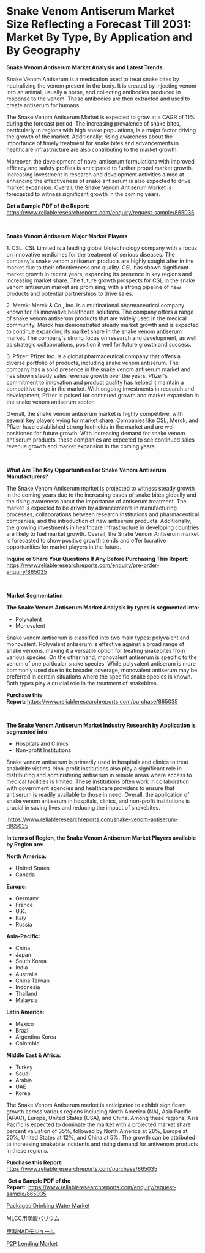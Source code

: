 <p><h1>Snake Venom Antiserum Market Size Reflecting a Forecast Till 2031: Market By Type, By Application and By Geography</h1></p><p><strong>Snake Venom Antiserum Market Analysis and Latest Trends</strong></p>
<p><p>Snake Venom Antiserum is a medication used to treat snake bites by neutralizing the venom present in the body. It is created by injecting venom into an animal, usually a horse, and collecting antibodies produced in response to the venom. These antibodies are then extracted and used to create antiserum for humans.</p><p>The Snake Venom Antiserum Market is expected to grow at a CAGR of 11% during the forecast period. The increasing prevalence of snake bites, particularly in regions with high snake populations, is a major factor driving the growth of the market. Additionally, rising awareness about the importance of timely treatment for snake bites and advancements in healthcare infrastructure are also contributing to the market growth.</p><p>Moreover, the development of novel antiserum formulations with improved efficacy and safety profiles is anticipated to further propel market growth. Increasing investment in research and development activities aimed at enhancing the effectiveness of snake antiserum is also expected to drive market expansion. Overall, the Snake Venom Antiserum Market is forecasted to witness significant growth in the coming years.</p></p>
<p><strong>Get a Sample PDF of the Report:&nbsp;</strong> <a href="https://www.reliableresearchreports.com/enquiry/request-sample/865035">https://www.reliableresearchreports.com/enquiry/request-sample/865035</a></p>
<p>&nbsp;</p>
<p><strong>Snake Venom Antiserum Major Market Players</strong></p>
<p><p>1. CSL: CSL Limited is a leading global biotechnology company with a focus on innovative medicines for the treatment of serious diseases. The company's snake venom antiserum products are highly sought after in the market due to their effectiveness and quality. CSL has shown significant market growth in recent years, expanding its presence in key regions and increasing market share. The future growth prospects for CSL in the snake venom antiserum market are promising, with a strong pipeline of new products and potential partnerships to drive sales.</p><p>2. Merck: Merck & Co., Inc. is a multinational pharmaceutical company known for its innovative healthcare solutions. The company offers a range of snake venom antiserum products that are widely used in the medical community. Merck has demonstrated steady market growth and is expected to continue expanding its market share in the snake venom antiserum market. The company's strong focus on research and development, as well as strategic collaborations, position it well for future growth and success.</p><p>3. Pfizer: Pfizer Inc. is a global pharmaceutical company that offers a diverse portfolio of products, including snake venom antiserum. The company has a solid presence in the snake venom antiserum market and has shown steady sales revenue growth over the years. Pfizer's commitment to innovation and product quality has helped it maintain a competitive edge in the market. With ongoing investments in research and development, Pfizer is poised for continued growth and market expansion in the snake venom antiserum sector.</p><p>Overall, the snake venom antiserum market is highly competitive, with several key players vying for market share. Companies like CSL, Merck, and Pfizer have established strong footholds in the market and are well-positioned for future growth. With increasing demand for snake venom antiserum products, these companies are expected to see continued sales revenue growth and market expansion in the coming years.</p></p>
<p>&nbsp;</p>
<p><strong>What Are The Key Opportunities For Snake Venom Antiserum Manufacturers?</strong></p>
<p><p>The Snake Venom Antiserum market is projected to witness steady growth in the coming years due to the increasing cases of snake bites globally and the rising awareness about the importance of antiserum treatment. The market is expected to be driven by advancements in manufacturing processes, collaborations between research institutions and pharmaceutical companies, and the introduction of new antiserum products. Additionally, the growing investments in healthcare infrastructure in developing countries are likely to fuel market growth. Overall, the Snake Venom Antiserum market is forecasted to show positive growth trends and offer lucrative opportunities for market players in the future.</p></p>
<p><strong>Inquire or Share Your Questions If Any Before Purchasing This Report:</strong> <a href="https://www.reliableresearchreports.com/enquiry/pre-order-enquiry/865035">https://www.reliableresearchreports.com/enquiry/pre-order-enquiry/865035</a></p>
<p>&nbsp;</p>
<p><strong>Market Segmentation</strong></p>
<p><strong>The Snake Venom Antiserum Market Analysis by types is segmented into:</strong></p>
<p><ul><li>Polyvalent</li><li>Monovalent</li></ul></p>
<p><p>Snake venom antiserum is classified into two main types: polyvalent and monovalent. Polyvalent antiserum is effective against a broad range of snake venoms, making it a versatile option for treating snakebites from various species. On the other hand, monovalent antiserum is specific to the venom of one particular snake species. While polyvalent antiserum is more commonly used due to its broader coverage, monovalent antiserum may be preferred in certain situations where the specific snake species is known. Both types play a crucial role in the treatment of snakebites.</p></p>
<p><strong>Purchase this Report:&nbsp;</strong><a href="https://www.reliableresearchreports.com/purchase/865035">https://www.reliableresearchreports.com/purchase/865035</a></p>
<p>&nbsp;</p>
<p><strong>The Snake Venom Antiserum Market Industry Research by Application is segmented into:</strong></p>
<p><ul><li>Hospitals and Clinics</li><li>Non-profit Institutions</li></ul></p>
<p><p>Snake venom antiserum is primarily used in hospitals and clinics to treat snakebite victims. Non-profit institutions also play a significant role in distributing and administering antiserum in remote areas where access to medical facilities is limited. These institutions often work in collaboration with government agencies and healthcare providers to ensure that antiserum is readily available to those in need. Overall, the application of snake venom antiserum in hospitals, clinics, and non-profit institutions is crucial in saving lives and reducing the impact of snakebites.</p></p>
<p><a href="https://www.reliableresearchreports.com/snake-venom-antiserum-r865035">&nbsp;https://www.reliableresearchreports.com/snake-venom-antiserum-r865035</a></p>
<p><strong>In terms of Region, the Snake Venom Antiserum Market Players available by Region are:</strong></p>
<p>
    <p> <strong> North America: </strong>
        <ul>
            <li>United States</li>
            <li>Canada</li>
        </ul>
        </p> 
    <p> <strong> Europe: </strong>
        <ul>
            <li>Germany</li>
            <li>France</li>
            <li>U.K.</li>
            <li>Italy</li>
            <li>Russia</li>
        </ul>
        </p> 
    <p> <strong> Asia-Pacific: </strong>
        <ul>
            <li>China</li>
            <li>Japan</li>
            <li>South Korea</li>
            <li>India</li>
            <li>Australia</li>
            <li>China Taiwan</li>
            <li>Indonesia</li>
            <li>Thailand</li>
            <li>Malaysia</li>
        </ul>
        </p> 
    <p> <strong> Latin America: </strong>
        <ul>
            <li>Mexico</li>
            <li>Brazil</li>
            <li>Argentina Korea</li>
            <li>Colombia</li>
        </ul>
        </p> 
    <p> <strong> Middle East & Africa: </strong>
        <ul>
            <li>Turkey</li>
            <li>Saudi</li>
            <li>Arabia</li>
            <li>UAE</li>
            <li>Korea</li>
        </ul>
    </p>
    </p>
<p><p>The Snake Venom Antiserum market is anticipated to exhibit significant growth across various regions including North America (NA), Asia Pacific (APAC), Europe, United States (USA), and China. Among these regions, Asia Pacific is expected to dominate the market with a projected market share percent valuation of 35%, followed by North America at 28%, Europe at 20%, United States at 12%, and China at 5%. The growth can be attributed to increasing snakebite incidents and rising demand for antivenom products in these regions.</p></p>
<p><strong>Purchase this Report: </strong><a href="https://www.reliableresearchreports.com/purchase/865035">https://www.reliableresearchreports.com/purchase/865035</a></p>
<p>&nbsp;<strong>Get a Sample PDF of the Report:&nbsp;&nbsp;</strong><a href="https://www.reliableresearchreports.com/enquiry/request-sample/865035">https://www.reliableresearchreports.com/enquiry/request-sample/865035</a></p>
<p><strong></strong></p>
<p><p><a href="https://github.com/RichRobinson5/Market-Research-Report-List-5/blob/main/packaged-drinking-water-market.md">Packaged Drinking Water Market</a></p><p><a href="https://github.com/ycmtqqhvk3273/Market-Research-Report-List-3/blob/main/8207338178206.md">MLCC用炭酸バリウム</a></p><p><a href="https://github.com/mathieurico66/Market-Research-Report-List-2/blob/main/4816435178207.md">車載NADモジュール</a></p><p><a href="https://github.com/caominhtri712020/Market-Research-Report-List-1/blob/main/p2p-lending-market.md">P2P Lending Market</a></p></p>